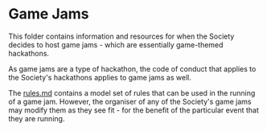 # Game Jams

This folder contains information and resources for when the Society decides to host game jams - which are essentially game-themed hackathons.

As game jams are a type of hackathon, the code of conduct that applies to the Society's hackathons applies to game jams as well.

The [rules.md](rules.md) contains a model set of rules that can be used in the running of a game jam. However, the organiser of any of the Society's game jams may modify them as they see fit - for the benefit of the particular event that they are running.